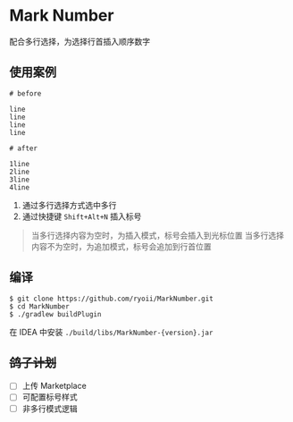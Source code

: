 # Mark Number

配合多行选择，为选择行首插入顺序数字

## 使用案例

```text
# before

line
line
line
line

# after

1line
2line
3line
4line
```

1. 通过多行选择方式选中多行
2. 通过快捷键 `Shift+Alt+N` 插入标号

> 当多行选择内容为空时，为插入模式，标号会插入到光标位置
> 当多行选择内容不为空时，为追加模式，标号会追加到行首位置

## 编译

```shell
$ git clone https://github.com/ryoii/MarkNumber.git
$ cd MarkNumber
$ ./gradlew buildPlugin
```

在 IDEA 中安装 `./build/libs/MarkNumber-{version}.jar`

## ~~鸽子计划~~

+ [ ] 上传 Marketplace
+ [ ] 可配置标号样式
+ [ ] 非多行模式逻辑

